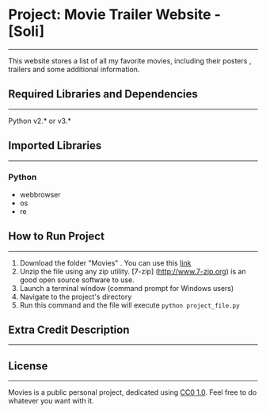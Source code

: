 # Project: Movie Trailer Website  - [Soli]
------------------------
This website stores a list of all my favorite movies, including their posters , trailers and some additional information.

## Required Libraries and Dependencies
----
Python v2.* or v3.*

## Imported Libraries
----
### Python
* webbrowser
* os
* re

## How to Run Project
----
1. Download the folder "Movies" . You can use this [link](https://github.com/AhmedSoli/Movies/archive/master.zip)
2. Unzip the file using any zip utility. [7-zip] (http://www.7-zip.org) is an good open source software to use.
3. Launch a terminal window (command prompt for Windows users)
4. Navigate to the project's directory
5. Run this command and the file will execute
    `python project_file.py`


## Extra Credit Description
----

## License 
----
Movies is a public personal project, dedicated using [CC0 1.0](https://creativecommons.org/publicdomain/zero/1.0/). Feel free to do whatever you want with it.


